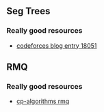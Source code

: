 ## Seg Trees

### Really good resources
- [codeforces blog entry 18051](https://codeforces.com/blog/entry/18051)

## RMQ

### Really good resources
- [cp-algorithms rmq](https://cp-algorithms.com/sequences/rmq.html)